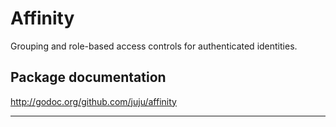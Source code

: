 # Affinity
Grouping and role-based access controls for authenticated identities.

## Package documentation
http://godoc.org/github.com/juju/affinity

---

